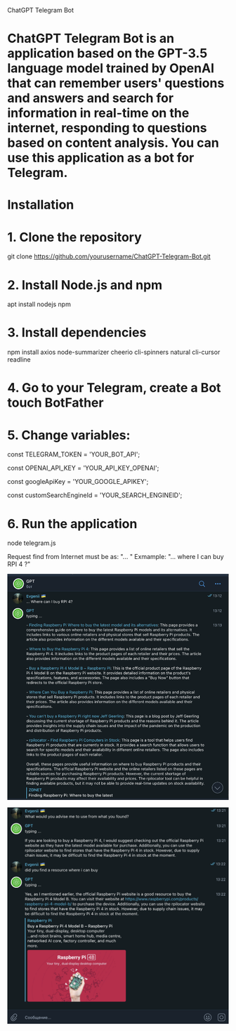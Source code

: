 ChatGPT Telegram Bot

# ChatGPT Telegram Bot is an application based on the GPT-3.5 language model trained by OpenAI that can remember users' questions and answers and search for information in real-time on the internet, responding to questions based on content analysis. You can use this application as a bot for Telegram.

# Installation

# 1. Clone the repository

git clone https://github.com/yourusername/ChatGPT-Telegram-Bot.git

# 2. Install Node.js and npm

apt install nodejs npm

# 3. Install dependencies

npm install  axios node-summarizer cheerio cli-spinners natural cli-cursor readline

# 4. Go to your Telegram, create a Bot touch BotFather

# 5. Change variables:

const TELEGRAM_TOKEN  = 'YOUR_BOT_API';

const OPENAI_API_KEY = 'YOUR_API_KEY_OPENAI';

const googleApiKey = 'YOUR_GOOGLE_APIKEY';

const customSearchEngineId = 'YOUR_SEARCH_ENGINEID';

# 6. Run the application

node telegram.js


Request find from Internet must be as: "... " Exmample: "... where I can buy RPI 4 ?"

![... Where can I buy RPI 4?](https://github.com/EvFoAn/ChatGPT-Telegram-Bot/blob/main/description_first.png)

![What would you advise me to use from what you found?](https://github.com/EvFoAn/ChatGPT-Telegram-Bot/blob/main/description_last.png)
